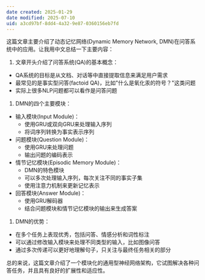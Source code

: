 ```yaml
---
date created: 2025-01-29
date modified: 2025-07-10
uid: a3cd97bf-8dd4-4a32-9e87-0360156eb7fd
---
```


这篇文章主要介绍了动态记忆网络(Dynamic Memory Network, DMN)在问答系统中的应用。让我用中文总结一下主要内容：

1. 文章开头介绍了问答系统(QA)的基本概念：
- QA系统的目标是从文档、对话等中直接提取信息来满足用户需求
- 最常见的是事实型问答(factoid QA)，比如"什么是氧化汞的符号？"这类问题
- 实际上很多NLP问题都可以看作是问答问题

1. DMN的四个主要模块：

- 输入模块(Input Module)：
  - 使用GRU或双向GRU来处理输入序列
  - 将词序列转换为事实表示序列
- 问题模块(Question Module)：
  - 使用GRU来处理问题
  - 输出问题的编码表示
- 情节记忆模块(Episodic Memory Module)：
  - DMN的特色模块
  - 可以多次处理输入序列，每次关注不同的事实子集
  - 使用注意力机制来更新记忆表示
- 回答模块(Answer Module)：
  - 使用GRU解码器
  - 结合问题模块和情节记忆模块的输出来生成答案

1. DMN的优势：
- 在多个任务上表现优秀，包括问答、情感分析和词性标注
- 可以通过修改输入模块来处理不同类型的输入，比如图像问答
- 通过多次传递可以更好地理解句子，只关注与最终任务相关的部分

总的来说，这篇文章介绍了一个模块化的通用型神经网络架构，它试图解决各种问答任务，并且具有良好的扩展性和适应性。
